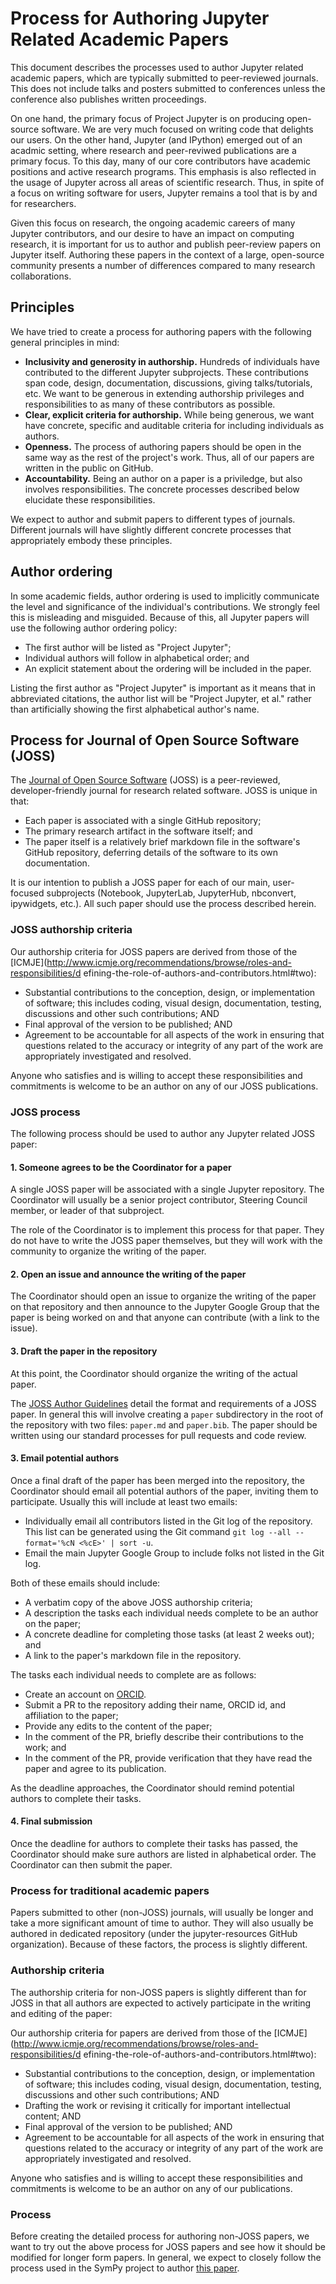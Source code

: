 # Process for Authoring Jupyter Related Academic Papers

This document describes the processes used to author Jupyter related academic
papers, which are typically submitted to peer-reviewed journals. This does not
include talks and posters submitted to conferences unless the conference also
publishes written proceedings.

On one hand, the primary focus of Project Jupyter is on producing open-source
software. We are very much focused on writing code that delights our users. On
the other hand, Jupyter (and IPython) emerged out of an acadmic setting, where
research and peer-reviwed publications are a primary focus. To this day, many
of our core contributors have academic positions and active research programs.
This emphasis is also reflected in the usage of Jupyter across all areas of
scientific research. Thus, in spite of a focus on writing software for users,
Jupyter remains a tool that is by and for researchers.

Given this focus on research, the ongoing academic careers of many Jupyter
contributors, and our desire to have an impact on computing research, it is
important for us to author and publish peer-review papers on Jupyter itself.
Authoring these papers in the context of a large, open-source community
presents a number of differences compared to many research collaborations.

## Principles

We have tried to create a process for authoring papers with the following
general principles in mind:

* **Inclusivity and generosity in authorship.** Hundreds of individuals have
  contributed to the different Jupyter subprojects. These contributions span
  code, design, documentation, discussions, giving talks/tutorials, etc. We
  want to be generous in extending authorship privileges and responsibilities
  to as many of these contributors as possible.
* **Clear, explicit criteria for authorship.** While being generous, we want
  have concrete, specific and auditable criteria for including individuals as
  authors.
* **Openness.** The process of authoring papers should be open in the same way
  as the rest of the project's work. Thus, all of our papers are written in the
  public on GitHub.
* **Accountability.** Being an author on a paper is a priviledge, but also
  involves responsibilities. The concrete processes described below elucidate
  these responsibilities.

We expect to author and submit papers to different types of journals. Different
journals will have slightly different concrete processes that appropriately
embody these principles.

## Author ordering

In some academic fields, author ordering is used to implicitly communicate the level and significance of the individual's contributions. We strongly feel this
is misleading and misguided. Because of this, all Jupyter papers will use the
following author ordering policy:

* The first author will be listed as "Project Jupyter";
* Individual authors will follow in alphabetical order; and
* An explicit statement about the ordering will be included in the paper.

Listing the first author as "Project Jupyter" is important as it means that in
abbreviated citations, the author list will be "Project Jupyter, et al." rather
than artificially showing the first alphabetical author's name.

## Process for Journal of Open Source Software (JOSS)

The [Journal of Open Source Software](http://joss.theoj.org/) (JOSS) is a
peer-reviewed, developer-friendly journal for research related software. JOSS
is unique in that:

* Each paper is associated with a single GitHub repository;
* The primary research artifact in the software itself; and
* The paper itself is a relatively brief markdown file in the software's GitHub
  repository, deferring details of the software to its own documentation.

It is our intention to publish a JOSS paper for each of our main, user-focused
subprojects (Notebook, JupyterLab, JupyterHub, nbconvert, ipywidgets, etc.).
All such paper should use the process described herein.

### JOSS authorship criteria

Our authorship criteria for JOSS papers are derived from those of the
[ICMJE](http://www.icmje.org/recommendations/browse/roles-and-responsibilities/d
efining-the-role-of-authors-and-contributors.html#two):

* Substantial contributions to the conception, design, or implementation of
  software; this includes coding, visual design, documentation, testing,
  discussions and other such contributions; AND
* Final approval of the version to be published; AND
* Agreement to be accountable for all aspects of the work in ensuring that
  questions related to the accuracy or integrity of any part of the work are
  appropriately investigated and resolved.

Anyone who satisfies and is willing to accept these responsibilities and commitments is welcome to be an author on any of our JOSS publications.

### JOSS process

The following process should be used to author any Jupyter related JOSS paper:

#### 1. Someone agrees to be the Coordinator for a paper

A single JOSS paper will be associated with a single Jupyter repository. The
Coordinator will usually be a senior project contributor, Steering Council
member, or leader of that subproject.

The role of the Coordinator is to implement this process for that paper. They
do not have to write the JOSS paper themselves, but they will work with the
community to organize the writing of the paper.

#### 2. Open an issue and announce the writing of the paper

The Coordinator should open an issue to organize the writing of the paper on
that repository and then announce to the Jupyter Google Group that the paper is
being worked on and that anyone can contribute (with a link to the issue).

#### 3. Draft the paper in the repository

At this point, the Coordinator should organize the writing of the actual paper.

The [JOSS Author Guidelines](http://joss.theoj.org/about) detail the format and
requirements of a JOSS paper. In general this will involve creating a `paper`
subdirectory in the root of the repository with two files: `paper.md` and
`paper.bib`. The paper should be written using our standard processes for pull
requests and code review.

#### 3. Email potential authors

Once a final draft of the paper has been merged into the repository, the
Coordinator should email all potential authors of the paper, inviting them to
participate. Usually this will include at least two emails:

* Individually email all contributors listed in the Git log of the repository.
  This list can be generated using the Git command `git log --all --format='%cN
  <%cE>' | sort -u`.
* Email the main Jupyter Google Group to include folks not listed in the Git
  log.

Both of these emails should include:

* A verbatim copy of the above JOSS authorship criteria;
* A description the tasks each individual needs complete to be an author on the
  paper;
* A concrete deadline for completing those tasks (at least 2 weeks out); and
* A link to the paper's markdown file in the repository.

The tasks each individual needs to complete are as follows:

* Create an account on [ORCID](http://orcid.org/).
* Submit a PR to the repository adding their name, ORCID id, and affiliation to
  the paper;
* Provide any edits to the content of the paper;
* In the comment of the PR, briefly describe their contributions to the work;
  and
* In the comment of the PR, provide verification that they have read the paper
  and agree to its publication.

As the deadline approaches, the Coordinator should remind potential authors to
complete their tasks.

#### 4. Final submission

Once the deadline for authors to complete their tasks has passed, the
Coordinator should make sure authors are listed in alphabetical order. The
Coordinator can then submit the paper.

### Process for traditional academic papers

Papers submitted to other (non-JOSS) journals, will usually be longer and take
a more significant amount of time to author. They will also usually be authored
in dedicated repository (under the jupyter-resources GitHub organization).
Because of these factors, the process is slightly different.

### Authorship criteria

The authorship criteria for non-JOSS papers is slightly different than for JOSS
in that all authors are expected to actively participate in the writing and
editing of the paper:

Our authorship criteria for papers are derived from those of the
[ICMJE](http://www.icmje.org/recommendations/browse/roles-and-responsibilities/d
efining-the-role-of-authors-and-contributors.html#two):

* Substantial contributions to the conception, design, or implementation of
  software; this includes coding, visual design, documentation, testing,
  discussions and other such contributions; AND
* Drafting the work or revising it critically for important intellectual
  content; AND
* Final approval of the version to be published; AND
* Agreement to be accountable for all aspects of the work in ensuring that
  questions related to the accuracy or integrity of any part of the work are
  appropriately investigated and resolved.

Anyone who satisfies and is willing to accept these responsibilities and
commitments is welcome to be an author on any of our publications.

### Process

Before creating the detailed process for authoring non-JOSS papers, we want to
try out the above process for JOSS papers and see how it should be modified for
longer form papers. In general, we expect to closely follow the process used in
the SymPy project to author [this paper](https://github.com/sympy/sympy-paper).





 



  
